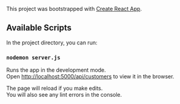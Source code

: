 This project was bootstrapped with [Create React App](https://github.com/facebook/create-react-app).

## Available Scripts

In the project directory, you can run:

### `nodemon server.js`

Runs the app in the development mode.<br />
Open [http://localhost:5000/api/customers](http://localhost:5000/api/customers) to view it in the browser.

The page will reload if you make edits.<br />
You will also see any lint errors in the console.

